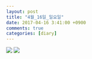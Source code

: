 ```yaml
---
layout: post
title: "4월_16일_일요일"
date: 2017-04-16 3:41:00 +0900
comments: true 
categories: [diary] 
---
```

![](http://blogfiles12.naver.net/MjAxNzA0MTZfMjU2/MDAxNDkyMjgxNjYxMzgz.BmcAC48Hyd6_Ty4u_fWA6r5Wl810s-9uXAAhYy882icg.n3Eo_copegAnd9PxNGkfcTmbdGH7ApPljJfBgzyKtfEg.JPEG.hotleve/NaverBlog_20170416_034100_11.jpg) 
![](http://blogfiles12.naver.net/MjAxNzA0MTZfMjc0/MDAxNDkyMjgxNjYyMDY3.0oIx0lV903eHlaxJUwVhvxolFXqFw_pDgqH-PLoz268g.kkOPam8cxpTBB6u7DEMNfDY8HZQQJee0i_A4z93HtrIg.JPEG.hotleve/NaverBlog_20170416_034101_12.jpg) 
